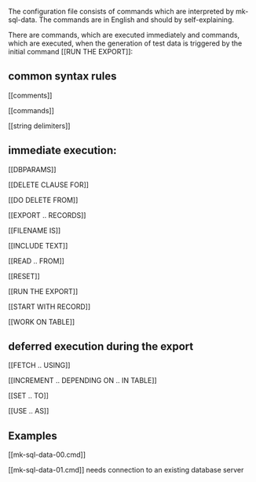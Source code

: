 
The configuration file consists of commands which are interpreted by mk-sql-data. The commands are in English and should by self-explaining.

There are commands, which are executed immediately and commands, which are executed, when the generation of test data is triggered by the initial command [[RUN THE EXPORT]]:

## common syntax rules

[[comments]]

[[commands]]

[[string delimiters]]

## immediate execution:

[[DBPARAMS]]		

[[DELETE CLAUSE FOR]]

[[DO DELETE FROM]]

[[EXPORT .. RECORDS]]

[[FILENAME IS]]

[[INCLUDE TEXT]]

[[READ .. FROM]]

[[RESET]]

[[RUN THE EXPORT]]

[[START WITH RECORD]]

[[WORK ON TABLE]]

## deferred execution during the export 

[[FETCH .. USING]]

[[INCREMENT .. DEPENDING ON .. IN TABLE]]

[[SET .. TO]]

[[USE .. AS]]

## Examples

[[mk-sql-data-00.cmd]]

[[mk-sql-data-01.cmd]] needs connection to an existing database server